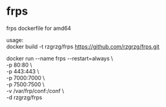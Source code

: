 # frps
frps dockerfile for amd64

usage:  
  docker build -t rzgrzg/frps https://github.com/rzgrzg/frps.git  

docker run --name frps --restart=always \  
    -p 80:80 \  
    -p 443:443 \  
    -p 7000:7000 \  
    -p 7500:7500 \  
    -v /var/frp/conf:/conf \  
    -d rzgrzg/frps  
